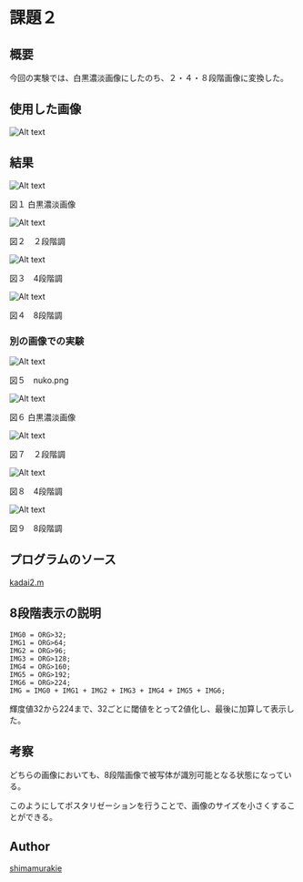 課題２
====

## 概要

今回の実験では、白黒濃淡画像にしたのち、２・４・８段階画像に変換した。

## 使用した画像

![Alt text](hashi.png "Optional title")

## 結果


![Alt text](kadai2/11.png "Optional title")

図１ 白黒濃淡画像

![Alt text](kadai2/12.png "Optional title")

図２　２段階調

![Alt text](kadai2/13.png "Optional title")

図３　4段階調

![Alt text](kadai2/14.png "Optional title")

図４　8段階調

### 別の画像での実験

![Alt text](nuko.png "Optional title")

図５　nuko.png

![Alt text](kadai2/1.png "Optional title")

図６ 白黒濃淡画像

![Alt text](kadai2/2.png "Optional title")

図７　２段階調

![Alt text](kadai2/3.png "Optional title")

図８　4段階調

![Alt text](kadai2/4.png "Optional title")

図９　8段階調

## プログラムのソース

[kadai2.m](https://github.com/shimamurakie/ImageProssessing/blob/master/kadai2.m)

## 8段階表示の説明

    IMG0 = ORG>32;
    IMG1 = ORG>64;
    IMG2 = ORG>96;
    IMG3 = ORG>128;
    IMG4 = ORG>160;
    IMG5 = ORG>192;
    IMG6 = ORG>224;
    IMG = IMG0 + IMG1 + IMG2 + IMG3 + IMG4 + IMG5 + IMG6;

輝度値32から224まで、32ごとに閾値をとって2値化し、最後に加算して表示した。

## 考察

どちらの画像においても、8段階画像で被写体が識別可能となる状態になっている。

このようにしてポスタリゼーションを行うことで、画像のサイズを小さくすることができる。



## Author

[shimamurakie](https://github.com/shimamurakie)
